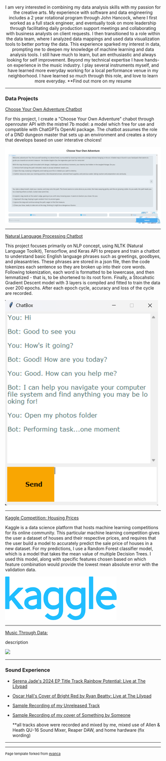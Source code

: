 <p align=center>I am very interested in combining my data analysis skills with my passion for the creative arts. My experience with software and data engineering includes a 2 year rotational program through John Hancock, where I first worked as a full stack engineer, and eventually took on more leadership through facilitating daily production support meetings and collaborating with business analysts on client requests. I then transitioned to a role within the data team, where I analyzed data mappings and used data visualization tools to better portray the data. This experience sparked my interest in data, prompting me to deepen my knowledge of machine learning and data analysis tools. I still have much to learn, but am enthusiastic and always looking for self improvement. Beyond my technical expertise I have hands-on experience in the music industry. I play several instruments myself, and have learned more everyday working for a local performance venue in my neighborhood. I have learned so much through this role, and love to learn more everyday. **Find out more on my resume</p>

---

### Data Projects 


[Choose Your Own Adventure Chatbot](/sample_page)

For this project, I create a "Choose Your Own Adventure" chabot through openrouter API with the mistrel 7b model: a model which free for use and compatible with ChatGPTs OpenAI package. The chatbot assumes the role of a DND dungeon master that sets up an environment and creates a story that develops based on user interative choices! 

<img src="images/cyoa_chatsc.png?raw=true"/>

---
[Natural Language Processing Chatbot](/sample2_page)

This project focuses primarily on NLP concept, using NLTK (Natural Language Toolkit), Tensorflow, and Keras API to prepare and train a chatbot to understand basic English language phrases such as greetings, goodbyes, and pleasantries. These phrases are stored in a json file, then the code tokenizes each sentence so they are broken up into their core words. Following tokenization, each word is formatted to be lowercase, and then lemmatized - that is, to be shortened to its root form. Finally, a Stocahstic Gradient Descent model with 3 layers is compiled and fitted to train the data over 200 epochs. After each epoch cycle, accuracy and loss of the cycle are recorded.  

<img src="images/nltk_chatsc5.png?raw=true"/>

---
[Kaggle Competition: Housing Prices](/sample3_page)

Kaggle is a data science platform that hosts machine learning competitions for its online community. This particular machine learning competition gives the user a dataset of houses and their respective prices, and requires that the user build a model to accurately predict the sale price of houses in a new dataset. For my predictions, I use a Random Forest classifier model, which is a model that takes the mean value of multiple Decision Trees. I used this model, along with specific features chosen based on which feature combination would provide the lowest mean absolute error with the validation data. 

<img src="images/kaggle.png?raw=true"/>

---
[Music Through Data: ](http://example.com/)

description

<img src="images/dummy_thumbnail.jpg?raw=true"/>

---

### Sound Experience

- [Serena Jade's 2024 EP Title Track Rainbow Potential: Live at The Lilypad](/pdf/SerenaJade_May19m4a.m4a)
- [Oscar Hall's Cover of Bright Red by Ryan Beatty: Live at The Lilypad](/pdf/OscarHall_May19m4a.m4a)
- [Sample Recording of my Unreleased Track](http://example.com/)
- [Sample Recording of my cover of Something by Someone](http://example.com/)

  **all tracks above were recorded and mixed by me, mixed use of Allen & Heath QU-16 Sound Mixer, Reaper DAW, and home hardware (fix wording)
---
---
<p style="font-size:11px">Page template forked from <a href="https://github.com/evanca/quick-portfolio">evanca</a></p>
<!-- Remove above link if you don't want to attibute -->
